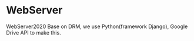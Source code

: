 # WebServer
WebServer2020
Base on DRM, we use Python(framework Django), Google Drive API to make this.
